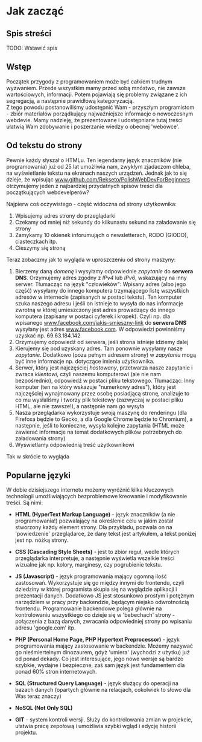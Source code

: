 # Jak zacząć

## Spis streści
TODO: Wstawić spis

## Wstęp
Początek przygody z programowaniem może być całkiem trudnym wyzwaniem. Przede wszystkim mamy przed sobą mnóstwo, nie zawsze wartościowych, informacji. Potem pojawiają się problemy związane z ich segregacją, a następnie prawidłową kategoryzacją. <br />
Z tego powodu postanowiliśmy udostępnić Wam - przyszłym programistom - zbiór materiałów porządkujący
najważniejsze informacje o nowoczesnym webdevie. Mamy nadzieję, że prezentowane i udostępniane tutaj treści ułatwią Wam zdobywanie i poszerzanie wiedzy o obecnej 'webówce'.

## Od tekstu do strony
Pewnie każdy słyszał o HTMLu. Ten legendarny język znaczników (nie programowania) już od 25 lat umożliwia nam, zwykłym zjadaczom chleba, na wyświetlanie tekstu na ekranach naszych urządzeń. Jednak jak to się dzieje, że wpisując www.github.com/Rekseto/PolishWebDevForBeginners otrzymujemy jeden z najbardziej przydatnych spisów treści dla początkujących webdevelperów?

Najpierw coś oczywistego - część widoczna od strony użytkownika:
1. Wpisujemy adres strony do przeglądarki
2. Czekamy od mniej niż sekundy do kilkunastu sekund na załadowanie się strony
3. Zamykamy 10 okienek inforumująch o newsletterach, RODO (GIODO), ciasteczkach itp.
4. Cieszymy się stroną

Teraz zobaczmy jak to wygląda w uproszczeniu od strony maszyny:
1. Bierzemy daną *domenę* i wysyłamy odpowiednie *zapytanie* do **serwera DNS**. Orzymujemy adres zgodny z *IPv4* lub *IPv6*, wskazujący na inny serwer. Tłumacząc na język "człowieków": Wpisany adres (albo jego część) wysyłamy do innego komputera trzymającego listę  wszystkich adresów w internecie (zapisanych w postaci tekstu). Ten komputer szuka naszego adresu i jeśli on istnieje to wysyła do nas informacje zwrotną w której umieszczony jest adres prowadzący do innego komputera (zapisany w postaci cyferek i kropek). Czyli np. dla wpisanego www.facebook.com/jakis-smieszny-link do **serwera DNS** wysyłany jest adres www.facebook.com. W odpowiedzi powinniśmy uzyskać np. 69.63.184.142
2. Orzymujemy odpowiedź od serwera, jeśli strona istnieje idziemy dalej
3. Kierujemy się pod uzyskany adres. Tam ponownie wysyłamy nasze *zapytanie*. Dodatkowo (poza pełnym adresem strony) w *zapytaniu* mogą być inne informacje np. dotyczące imienia użytkownika.
4. Serwer, który jest najczęściej *hostowany*, przetwarza nasze zapytanie i zwraca *klientowi*, czyli naszemu komputerowi (ale nie nam bezpośrednio), odpowiedź w postaci pliku tekstowego. Tłumacząc:
Inny komputer (ten na który wskazuje "numerkowy adres"), który jest najczęściej wynajmowany przez osobę posiadjącą stronę, analizuje to co mu wysłaliśmy i tworzy plik tekstowy (zazwyczaj w postaci pliku HTML, ale nie zawsze!), a następnie nam go wysyła
5. Nasza przeglądarka wykorzystuje swoją maszynę do renderingu (dla Firefoxa będzie to Gecko, a dla Google Chrome będzie to Chromium), a następnie, jeśli to konieczne, wysyła kolejne zapytania (HTML może zawierać informacje na temat dodatkowych plików potrzebnych do załadowania strony)
6. Wyświetlamy odpowiednią treść użytkownikowi

Tak w skrócie to wygląda 
 
## Popularne języki
W dobie dzisiejszego internetu możemy wyróżnić kilka kluczowych technologii umożliwiających bezproblemowe kreowanie i modyfikowanie treści. Są nimi:
* **HTML (HyperText Markup Language)** - język znaczników (a nie programowania!) pozwalający na określenie celu w jakim został stworzony każdy element strony. Dla przykładu, pozwala on na 'powiedzenie' przeglądarce, że dany tekst jest artykułem, a tekst poniżej jest np. nóżką strony.

* **CSS (Cascading Style Sheets)** - jest to zbiór reguł, wedle których przeglądarka interpretuje, a następnie wyświetla wszelkie treści wizualne jak np. kolory, marginesy, czy pogrubienie tekstu.

* **JS (Javascript)** - język programowania mający ogomną ilość zastosowań. Wykorzystuje się go między innymi do frontendu, czyli dziedziny w której programista skupia się na wyglądzie aplikacji i prezentacji danych. Dodatkowo JS jest stosunkowo prostym i potężnym narzędziem w pracy przy backendzie, będącym niejako odwrotnością frontendu. Programowanie backendowe polega głównie na kontrolowaniu wszystkiego co dzieje się w 'bebechach' strony - połączenia z bazą danych, zwracania odpowiedniej strony po wpisaniu adresu 'google.com' itp.

* **PHP (Personal Home Page, PHP Hypertext Preprocessor)** - język programowania mający zastosowanie w backendzie. Możemy nazywać go nieśmiertelnym dinozaurem, gdyż 'umiera' (wychodzi z użytku) już od ponad dekady. Co jest interesujące, jego nowe wersje są bardzo szybkie, wydajne i bezpieczne, zaś sam język jest fundamentem dla ponad 60% stron internetowych.

* **SQL (Structured Query Language)** - język służący do operacji na bazach danych (opartych głównie na relacjach, cokolwiek to słowo dla Was teraz znaczy)

* **NoSQL (Not Only SQL)**

* **GIT** - system kontroli wersji. Służy do kontrolowania zmian w projekcie, ułatwia pracę zepołową i umożliwia szybki wgląd i edycję historii projektu.

<!-- @TODO extend content -->
